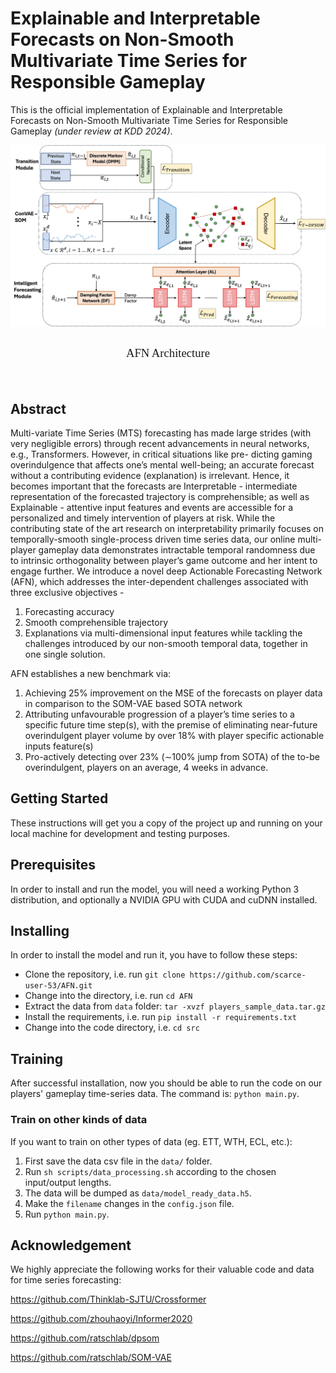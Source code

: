 # Explainable and Interpretable Forecasts on Non-Smooth Multivariate Time Series for Responsible Gameplay

This is the official implementation of Explainable and Interpretable Forecasts on Non-Smooth Multivariate Time Series for Responsible Gameplay  _(under review at KDD 2024)_.

<img 
    src="img\AFN_architecture.jpg" 
    alt="AFN Architecture" 
    style="height:400; margin-left:auto; margin-right:auto; display:block" 
/>
<div style="display:table; margin-left:auto; margin-right:auto"><p style="font-size:14pt; font-family:Verdana">AFN Architecture</p></div>
  
<br>

## Abstract
Multi-variate Time Series (MTS) forecasting has made large strides (with very negligible errors) through recent advancements in neural networks, e.g., Transformers. However, in critical situations like pre- dicting gaming overindulgence that affects one’s mental well-being; an accurate forecast without a contributing evidence (explanation) is irrelevant. Hence, it becomes important that the forecasts are Interpretable - intermediate representation of the forecasted trajectory is comprehensible; as well as Explainable - attentive input features and events are accessible for a personalized and timely intervention of players at risk. While the contributing state of the art research on interpretability primarily focuses on temporally-smooth single-process driven time series data, our online multi-player gameplay data demonstrates intractable temporal randomness due to intrinsic orthogonality between player’s game outcome and her intent to engage further. We introduce a novel deep Actionable Forecasting Network (AFN), which addresses the inter-dependent challenges associated with three exclusive objectives -   
1. Forecasting accuracy
2. Smooth comprehensible trajectory
3. Explanations via multi-dimensional input features while tackling the challenges introduced by our non-smooth temporal data, together in one single solution.   

AFN establishes a new benchmark via:  
1. Achieving 25% improvement on the MSE of the forecasts on player data in comparison to the SOM-VAE based SOTA network
2. Attributing unfavourable progression of a player’s time series to a specific future time step(s), with the premise of eliminating near-future overindulgent player volume by over 18% with player specific actionable inputs feature(s)
3. Pro-actively detecting over 23% (∼100% jump from SOTA) of the to-be overindulgent, players on an average, 4 weeks in advance.


## Getting Started

These instructions will get you a copy of the project up and running on your local machine for development and testing purposes.

## Prerequisites

In order to install and run the model, you will need a working Python 3 distribution, and optionally a NVIDIA GPU with CUDA and cuDNN installed.

## Installing

In order to install the model and run it, you have to follow these steps:

* Clone the repository, i.e. run `git clone https://github.com/scarce-user-53/AFN.git`
* Change into the directory, i.e. run `cd AFN`
* Extract the data from `data` folder: `tar -xvzf players_sample_data.tar.gz`
* Install the requirements, i.e. run `pip install -r requirements.txt`
* Change into the code directory, i.e. `cd src`

## Training
After successful installation, now you should be able to run the code on our players' gameplay time-series data. The command is: `python main.py`. 


### Train on other kinds of data 

If you want to train on other types of data (eg. ETT, WTH, ECL, etc.):  
1. First save the data csv file in the `data/` folder.  
2. Run `sh scripts/data_processing.sh` according to the chosen input/output lengths.  
3. The data will be dumped as `data/model_ready_data.h5`.  
4. Make the `filename` changes in the `config.json` file.  
5. Run `python main.py`.


## Acknowledgement
We highly appreciate the following works for their valuable code and data for time series forecasting:

https://github.com/Thinklab-SJTU/Crossformer

https://github.com/zhouhaoyi/Informer2020

https://github.com/ratschlab/dpsom

https://github.com/ratschlab/SOM-VAE
